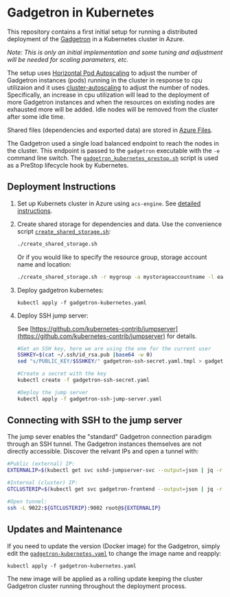 Gadgetron in Kubernetes
=======================

This repository contains a first initial setup for running a distributed deployment of the [Gadgetron](https://github.com/gadgetron/gadgetron) in a Kubernetes cluster in Azure. 

*Note: This is only an initial implementation and some tuning and adjustment will be needed for scaling parameters, etc.*

The setup uses [Horizontal Pod Autoscaling](https://kubernetes.io/docs/tasks/run-application/horizontal-pod-autoscale/) to adjust the number of Gadgetron instances (pods) running in the cluster in response to cpu utilizaion and it uses [cluster-autoscaling](https://github.com/kubernetes/autoscaler/tree/master/cluster-autoscaler) to adjust the number of nodes. Specifically, an increase in cpu utilization will lead to the deployment of more Gadgetron instances and when the resources on existing nodes are exhausted more will be added. Idle nodes will be removed from the cluster after some idle time. 

Shared files (dependencies and exported data) are stored in [Azure Files](https://azure.microsoft.com/en-us/services/storage/files/).

The Gadgetron used a single load balanced endpoint to reach the nodes in the cluster. This endpoint is passed to the `gadgetron` executable with the `-e` command line switch. The [`gadgetron_kubernetes_prestop.sh`](gadgetron_kubernetes_prestop.sh) script is used as a PreStop lifecycle hook by Kubernetes. 

Deployment Instructions
-----------------------

1. Set up Kubernets cluster in Azure using `acs-engine`. See [detailed instructions](acs-engine/README.md).

2. Create shared storage for dependencies and data. Use the convenience script [`create_shared_storage.sh`](create_shared_storage.sh):

    ```bash
    ./create_shared_storage.sh
    ```

    Or if you would like to specify the resource group, storage account name and location:

    ```bash
    ./create_shared_storage.sh -r mygroup -a mystorageaccountname -l eastus
    ```

3. Deploy gadgetron kubernetes:

    ```
    kubectl apply -f gadgetron-kubernetes.yaml
    ```

4. Deploy SSH jump server:

    See [https://github.com/kubernetes-contrib/jumpserver](https://github.com/kubernetes-contrib/jumpserver) for details.

    ```bash
    #Get an SSH key, here we are using the one for the current user
    SSHKEY=$(cat ~/.ssh/id_rsa.pub |base64 -w 0)
    sed "s/PUBLIC_KEY/$SSHKEY/" gadgetron-ssh-secret.yaml.tmpl > gadgetron-ssh-secret.yaml

    #Create a secret with the key
    kubectl create -f gadgetron-ssh-secret.yaml

    #Deploy the jump server
    kubectl apply -f gadgetron-ssh-jump-server.yaml
    ```

Connecting with SSH to the jump server
--------------------------------------

The jump sever enables the "standard" Gadgetron connection paradigm through an SSH tunnel. The Gadgetron instances themselves are not directly accessible. Discover the relvant IPs and open a tunnel with:

```bash
#Public (external) IP:
EXTERNALIP=$(kubectl get svc sshd-jumpserver-svc --output=json | jq -r .status.loadBalancer.ingress[0].ip)

#Internal (cluster) IP:
GTCLUSTERIP=$(kubectl get svc gadgetron-frontend --output=json | jq -r .spec.clusterIP)

#Open tunnel:
ssh -L 9022:${GTCLUSTERIP}:9002 root@${EXTERNALIP}
```

Updates and Maintenance
-----------------------

If you need to update the version (Docker image) for the Gadgetron, simply edit the [`gadgetron-kubernetes.yaml`](gadgetron-kubernetes.yaml) to change the image name and reapply:

```
kubectl apply -f gadgetron-kubernetes.yaml
```

The new image will be applied as a rolling update keeping the cluster Gadgetron cluster running throughout the deployment process. 